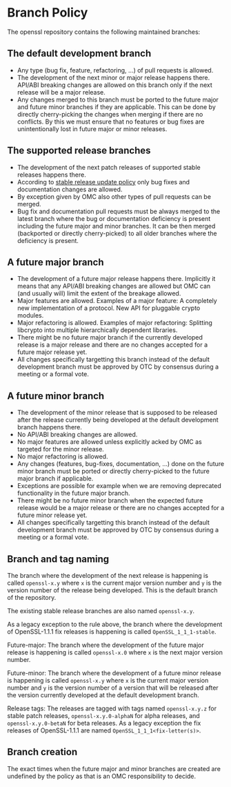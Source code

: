# Branch Policy

The openssl repository contains the following maintained branches:

## The default development branch

- Any type (bug fix, feature, refactoring, ...) of pull requests is allowed.
- The development of the next minor or major release happens there.
  API/ABI breaking changes are allowed on this branch only if the next
  release will be a major release.
- Any changes merged to this branch must be ported to the future major
  and future minor branches if they are applicable. This can be done by
  directly cherry-picking the changes when merging if there are no conflicts.
  By this we must ensure that no features or bug fixes are unintentionally
  lost in future major or minor releases.

## The supported release branches

- The development of the next patch releases of supported stable releases
  happens there.
- According to [stable release update policy] only bug fixes and
  documentation changes are allowed.
- By exception given by OMC also other types of pull requests can be merged.
- Bug fix and documentation pull requests must be always merged to the
  latest branch where the bug or documentation deficiency is present including
  the future major and minor branches.
  It can be then merged (backported or directly cherry-picked) to all
  older branches where the deficiency is present.

## A future major branch

- The development of a future major release happens there. Implicitly it
  means that any API/ABI breaking changes are allowed but OMC can (and
  usually will) limit the extent of the breakage allowed.
- Major features are allowed. Examples of a major feature: A completely
  new implementation of a protocol. New API for pluggable crypto modules.
- Major refactoring is allowed. Examples of major refactoring: Splitting
  libcrypto into multiple hierarchically dependent libraries.
- There might be no future major branch if the currently developed release
  is a major release and there are no changes accepted for a future major
  release yet.
- All changes specifically targetting this branch instead of the default
  development branch must be approved by OTC by consensus during
  a meeting or a formal vote.

## A future minor branch

- The development of the minor release that is supposed to be released
  after the release currently being developed at the default development branch
  happens there.
- No API/ABI breaking changes are allowed.
- No major features are allowed unless explicitly acked by OMC as targeted for
  the minor release.
- No major refactoring is allowed.
- Any changes (features, bug-fixes, documentation, ...) done on the future
  minor branch must be ported or directly cherry-picked to the future major
  branch if applicable.
- Exceptions are possible for example when we are removing deprecated
  functionality in the future major branch.
- There might be no future minor branch when the expected future release would
  be a major release or there are no changes accepted for a future minor
  release yet.
- All changes specifically targetting this branch instead of the default
  development branch must be approved by OTC by consensus during
  a meeting or a formal vote.

## Branch and tag naming

The branch where the development of the next release is happening is called
`openssl-x.y` where `x` is the current major version number and `y` is the
version number of the release being developed. This is the default branch
of the repository.

The existing stable release branches are also named `openssl-x.y`.

As a legacy exception to the rule above, the branch where the development of
OpenSSL-1.1.1 fix releases is happening is called `OpenSSL_1_1_1-stable`.

Future-major: The branch where the development of the future major release is
happening is called `openssl-x.0` where `x` is the next major version number.

Future-minor: The branch where the development of a future minor release is
happening is called `openssl-x.y` where `x` is the current major version number
and `y` is the version number of a version that will be released after the
version currently developed at the default development branch.

Release tags: The releases are tagged with tags named `openssl-x.y.z` for stable
patch releases, `openssl-x.y.0-alphaN` for alpha releases, and
`openssl-x.y.0-betaN` for beta releases. As a legacy exception the fix releases
of OpenSSL-1.1.1 are named `OpenSSL_1_1_1<fix-letter(s)>`.

## Branch creation

The exact times when the future major and minor branches are created are
undefined by the policy as that is an OMC responsibility to decide.

[stable release update policy]: https://github.com/openssl/technical-policies/blob/master/policies/stable-release-updates.md
